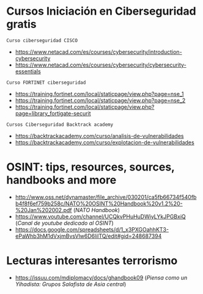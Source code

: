 # Cursos Iniciación en Ciberseguridad gratis

`Curso ciberseguridad CISCO`
- https://www.netacad.com/es/courses/cybersecurity/introduction-cybersecurity
- https://www.netacad.com/es/courses/cybersecurity/cybersecurity-essentials
 
`Curso FORTINET ciberseguridad`
- https://training.fortinet.com/local/staticpage/view.php?page=nse_1
- https://training.fortinet.com/local/staticpage/view.php?page=nse_2
- https://training.fortinet.com/local/staticpage/view.php?page=library_fortigate-securit

`Cursos Ciberseguridad Backtrack academy`
- https://backtrackacademy.com/curso/analisis-de-vulnerabilidades
- https://backtrackacademy.com/curso/explotacion-de-vulnerabilidades

# OSINT: tips, resources, sources, handbooks and more

- http://www.oss.net/dynamaster/file_archive/030201/ca5fb66734f540fbb4f8f6ef759b258c/NATO%20OSINT%20Handbook%20v1.2%20-%20Jan%202002.pdf (_NATO Handbook_)
- https://www.youtube.com/channel/UCQkvPHuHuDWiyLYkJPGBxiQ (_Canal de youtube dedicado al OSINT_)
- https://docs.google.com/spreadsheets/d/1_x3PXGOahhKT3-ePaWhb3hM1dVxjmBvsVlw6D6lilTQ/edit#gid=248687394

# Lecturas interesantes terrorismo
- https://issuu.com/mdiplomacy/docs/ghandbook09 (_Piensa como un Yihadista: Grupos Salafista de Asia central_)
